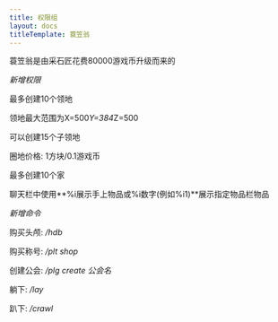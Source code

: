 ```yaml
---
title: 权限组
layout: docs
titleTemplate: 蓑笠翁
---
```


蓑笠翁是由采石匠花费80000游戏币升级而来的

*新增权限*

最多创建10个领地

领地最大范围为X=500*Y=384*Z=500

可以创建15个子领地

圈地价格: 1方块/0.1游戏币

最多创建10个家

聊天栏中使用**%i展示手上物品或%i数字(例如%i1)**展示指定物品栏物品

*新增命令*

购买头颅: */hdb*

购买称号: */plt shop*

创建公会: */plg create 公会名*

躺下: */lay*

趴下: */crawl*